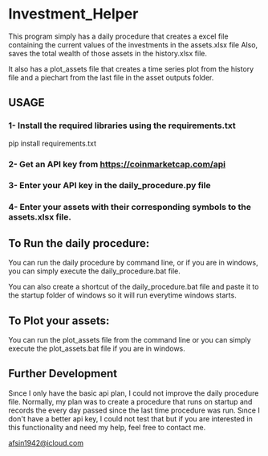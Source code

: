 # Investment_Helper
This program simply has a daily procedure that creates a excel file containing the current values of the investments in the assets.xlsx file
Also, saves the total wealth of those assets in the history.xlsx file.

It also has a plot_assets file that creates a time series plot from the history file and a piechart from the last file in the asset outputs folder.

## USAGE

### 1- Install the required libraries using the requirements.txt

pip install requirements.txt

### 2- Get an API key from https://coinmarketcap.com/api

### 3- Enter your API key in the daily_procedure.py file

### 4- Enter your assets with their corresponding symbols to the assets.xlsx file.

## To Run the daily procedure:

You can run the daily procedure by command line, or if you are in windows, you can simply execute the daily_procedure.bat file.

You can also create a shortcut of the daily_procedure.bat file and paste it to the startup folder of windows so it will run everytime windows starts.

## To Plot your assets:

You can run the plot_assets file from the command line or you can simply execute the plot_assets.bat file if you are in windows.

## Further Development

Sınce I only have the basic api plan, I could not improve the daily procedure file. Normally, my plan was to create a procedure that runs on startup and records the every day passed since the last time procedure was run. Sınce I don't have a better api key, I could not test that but if you are interested in this functionality and need my help, feel free to contact me.

afsin1942@icloud.com
